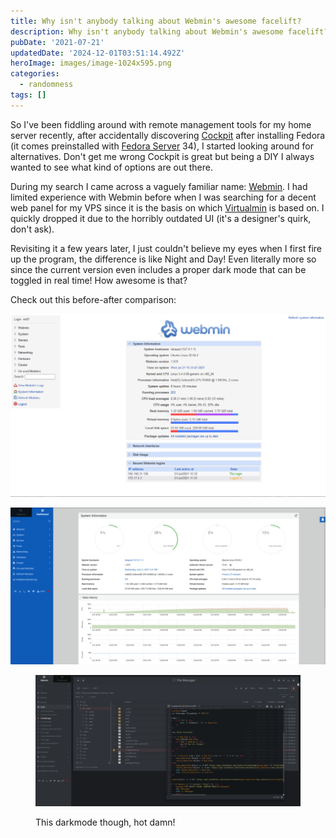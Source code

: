 ```yaml
---
title: Why isn't anybody talking about Webmin's awesome facelift?
description: Why isn't anybody talking about Webmin's awesome facelift?
pubDate: '2021-07-21'
updatedDate: '2024-12-01T03:51:14.492Z'
heroImage: images/image-1024x595.png
categories:
  - randomness
tags: []
---
```


So I've been fiddling around with remote management tools for my home server recently, after accidentally discovering [Cockpit](https://cockpit-project.org/) after installing Fedora (it comes preinstalled with [Fedora Server](https://getfedora.org/en/server/) 34), I started looking around for alternatives. Don't get me wrong Cockpit is great but being a DIY I always wanted to see what kind of options are out there.

During my search I came across a vaguely familiar name: [Webmin](https://www.webmin.com/). I had limited experience with Webmin before when I was searching for a decent web panel for my VPS since it is the basis on which [Virtualmin](https://www.virtualmin.com/) is based on. I quickly dropped it due to the horribly outdated UI (it's a designer's quirk, don't ask).

Revisiting it a few years later, I just couldn't believe my eyes when I first fire up the program, the difference is like Night and Day! Even literally more so since the current version even includes a proper dark mode that can be toggled in real time! How awesome is that?

Check out this before-after comparison:

![](images/image-1024x595.png)

![](images/image-1-1024x510.png)

<figure>

![](images/image-2-1024x509.png)

<figcaption>

This darkmode though, hot damn!

</figcaption>

</figure>
